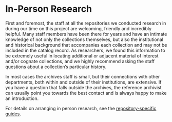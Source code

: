 # In-Person Research

First and foremost, the staff at all the repositories we conducted research in during our time on this project are welcoming, friendly and incredibly helpful.  Many staff members have been there for years and have an intimate knowledge of not only the collections themselves, but also the institutional and historical background that accompanies each collection and may not be included in the catalog record.  As researchers, we found this information to be extremely useful in locating additional or adjacent material of interest and/or cognate collections, and we highly recommend asking the staff questions about a collection’s particular history.   

In most cases the archives staff is small, but their connections with other departments, both within and outside of their institutions, are extensive.  If you have a question that falls outside the archives, the reference archivist can usually point you towards the best contact and is always happy to make an introduction. 

For details on arranging in person research, see the [repository-specific guides](Research%20Workflow/Repository%20Information).
